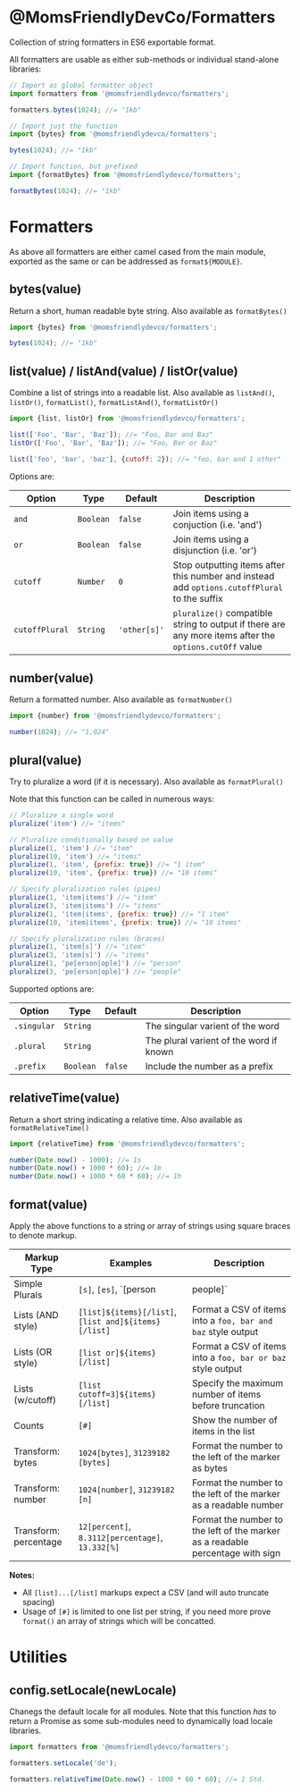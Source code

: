 @MomsFriendlyDevCo/Formatters
=============================
Collection of string formatters in ES6 exportable format.

All formatters are usable as either sub-methods or individual stand-alone libraries:

```javascript
// Import as global formatter object
import formatters from '@momsfriendlydevco/formatters';

formatters.bytes(1024); //= "1kb"
```

```javascript
// Import just the function
import {bytes} from '@momsfriendlydevco/formatters';

bytes(1024); //= "1kb"
```

```javascript
// Import function, but prefixed
import {formatBytes} from '@momsfriendlydevco/formatters';

formatBytes(1024); //= "1kb"
```


Formatters
==========
As above all formatters are either camel cased from the main module, exported as the same or can be addressed as `format${MODULE}`.

bytes(value)
------------
Return a short, human readable byte string.
Also available as `formatBytes()`
```javascript
import {bytes} from '@momsfriendlydevco/formatters';

bytes(1024); //= "1kb"
```


list(value) / listAnd(value) / listOr(value)
--------------------------------------------
Combine a list of strings into a readable list.
Also available as `listAnd()`, `listOr()`, `formatList()`, `formatListAnd()`, `formatListOr()`

```javascript
import {list, listOr} from '@momsfriendlydevco/formatters';

list(['Foo', 'Bar', 'Baz']); //= "Foo, Bar and Baz"
listOr(['Foo', 'Bar', 'Baz']); //= "Foo, Bar or Baz"

list(['foo', 'bar', 'baz'], {cutoff: 2}); //= "foo, bar and 1 other"
```

Options are:

| Option         | Type      | Default      | Description                                                                                            |
|----------------|-----------|--------------|--------------------------------------------------------------------------------------------------------|
| `and`          | `Boolean` | `false`      | Join items using a conjuction (i.e. 'and')                                                             |
| `or`           | `Boolean` | `false`      | Join items using a disjunction (i.e. 'or')                                                             |
| `cutoff`       | `Number`  | `0`          | Stop outputting items after this number and instead add `options.cutoffPlural` to the suffix           |
| `cutoffPlural` | `String`  | `'other[s]'` | `pluralize()` compatible string to output if there are any more items after the `options.cutOff` value |


number(value)
-------------
Return a formatted number.
Also available as `formatNumber()`
```javascript
import {number} from '@momsfriendlydevco/formatters';

number(1024); //= "1,024"
```

plural(value)
-------------
Try to pluralize a word (if it is necessary).
Also available as `formatPlural()`

Note that this function can be called in numerous ways:
```javascript
// Pluralize a single word
pluralize('item') //= "items"

// Pluralize conditionally based on value
pluralize(1, 'item') //= "item"
pluralize(10, 'item') //= "items"
pluralize(1, 'item', {prefix: true}) //= "1 item"
pluralize(10, 'item', {prefix: true}) //= "10 items"

// Specify pluralization rules (pipes)
pluralize(1, 'item|items') //= "item"
pluralize(3, 'item|items') //= "items"
pluralize(1, 'item|items', {prefix: true}) //= "1 item"
pluralize(10, 'item|items', {prefix: true}) //= "10 items"

// Specify pluralization rules (braces)
pluralize(1, 'item[s]') //= "item"
pluralize(3, 'item[s]') //= "items"
pluralize(1, 'pe[erson|ople]') //= "person"
pluralize(3, 'pe[erson|ople]') //= "people"
```

Supported options are:

| Option      | Type      | Default | Description                             |
|-------------|-----------|---------|-----------------------------------------|
| `.singular` | `String`  |         | The singular varient of the word        |
| `.plural`   | `String`  |         | The plural varient of the word if known |
| `.prefix`   | `Boolean` | `false` | Include the number as a prefix          |


relativeTime(value)
-------------------
Return a short string indicating a relative time.
Also available as `formatRelativeTime()`
```javascript
import {relativeTime} from '@momsfriendlydevco/formatters';

number(Date.now() - 1000); //= 1s
number(Date.now() + 1000 * 60); //= 1m
number(Date.now() + 1000 * 60 * 60); //= 1h
```


format(value)
-------------
Apply the above functions to a string or array of strings using square braces to denote markup.

| Markup Type       | Examples                                             | Description |
|-------------------|------------------------------------------------------|-------------|
| Simple Plurals    | `[s]`, `[es]`, `[person|people]`                     | Apply a plural to the first number backwards from the marker |
| Lists (AND style) | `[list]${items}[/list]`, `[list and]${items}[/list]` | Format a CSV of items into a `foo, bar and baz` style output |
| Lists (OR style)  | `[list or]${items}[/list]`                           | Format a CSV of items into a `foo, bar or baz` style output |
| Lists (w/cutoff)  | `[list cutoff=3]${items}[/list]`                     | Specify the maximum number of items before truncation |
| Counts            | `[#]`                                                | Show the number of items in the list |
| Transform: bytes  | `1024[bytes]`, `31239182 [bytes]`                    | Format the number to the left of the marker as bytes |
| Transform: number | `1024[number]`, `31239182 [n]`                       | Format the number to the left of the marker as a readable number |
| Transform: percentage | `12[percent]`, `8.3112[percentage]`, `13.332[%]` | Format the number to the left of the marker as a readable percentage with sign |


**Notes:**

* All `[list]...[/list]` markups expect a CSV (and will auto truncate spacing)
* Usage of `[#]` is limited to one list per string, if you need more prove `format()` an array of strings which will be concatted.


Utilities
=========

config.setLocale(newLocale)
---------------------------
Chanegs the default locale for all modules.
Note that this function *has* to return a Promise as some sub-modules need to dynamically load locale libraries.
```javascript
import formatters from '@momsfriendlydevco/formatters';

formatters.setLocale('de');

formatters.relativeTime(Date.now() - 1000 * 60 * 60); //= 1 Std.
```
